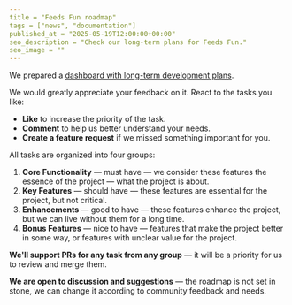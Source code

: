 ```yaml
---
title = "Feeds Fun roadmap"
tags = ["news", "documentation"]
published_at = "2025-05-19T12:00:00+00:00"
seo_description = "Check our long-term plans for Feeds Fun."
seo_image = ""
---
```


We prepared a [dashboard with long-term development plans](https://github.com/users/Tiendil/projects/1/views/1?pane=info).

We would greatly appreciate your feedback on it. React to the tasks you like:

- **Like** to increase the priority of the task.
- **Comment** to help us better understand your needs.
- **Create a feature request** if we missed something important for you.

All tasks are organized into four groups:

1. **Core Functionality** — must have — we consider these features the essence of the project — what
   the project is about.
2. **Key Features** — should have — these features are essential for the project, but not critical.
3. **Enhancements** — good to have — these features enhance the project, but we can live without them for a long time.
4. **Bonus Features** — nice to have — features that make the project better in some way, or features with unclear
   value for the project.

**We'll support PRs for any task from any group** — it will be a priority for us to review and merge them.

**We are open to discussion and suggestions** — the roadmap is not set in stone, we can change it according to community feedback and needs.
